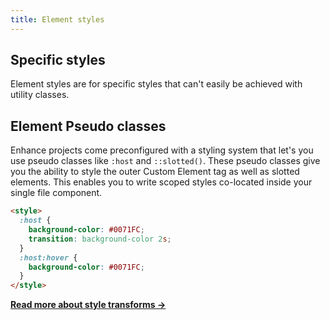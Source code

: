 ```yaml
---
title: Element styles
---
```


## Specific styles

Element styles are for specific styles that can't easily be achieved with utility classes.

## Element Pseudo classes

Enhance projects come preconfigured with a styling system that let's you use pseudo classes like `:host` and `::slotted()`.
These pseudo classes give you the ability to style the outer Custom Element tag as well as slotted elements. This enables you to write scoped styles co-located inside your single file component.

```html
<style>
  :host {
    background-color: #0071FC;
    transition: background-color 2s;
  }
  :host:hover {
    background-color: #0071FC;
  }
</style>
```

<doc-callout level="none" mark="🦾">

**[Read more about style transforms →](/docs/learn/features/transforms/style-transforms)**

</doc-callout>
